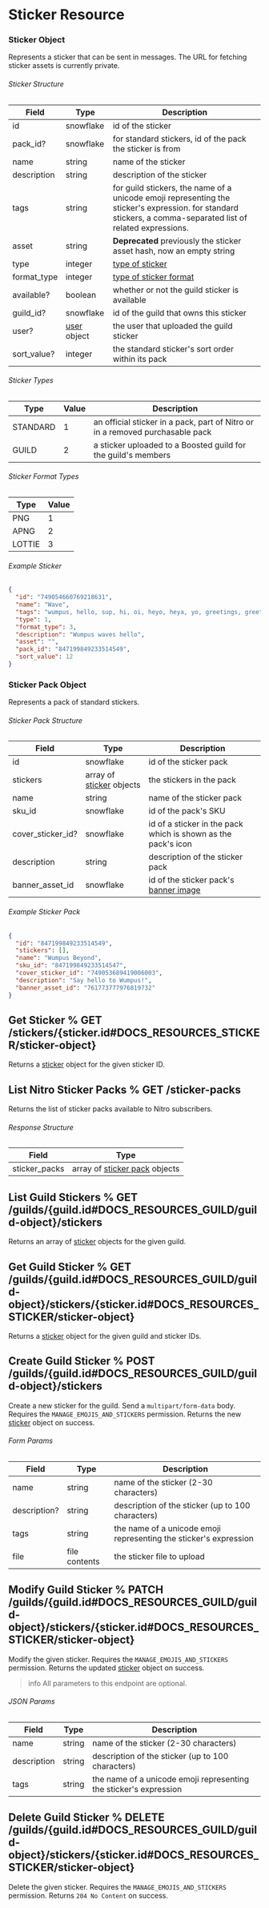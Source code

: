 # Sticker Resource

### Sticker Object

Represents a sticker that can be sent in messages. The URL for fetching sticker assets is currently private.

###### Sticker Structure

| Field       | Type                                            | Description                                                                                                                                                  |
| ----------- | ----------------------------------------------- | ------------------------------------------------------------------------------------------------------------------------------------------------------------ |
| id          | snowflake                                       | id of the sticker                                                                                                                                            |
| pack_id?    | snowflake                                       | for standard stickers, id of the pack the sticker is from                                                                                                    |
| name        | string                                          | name of the sticker                                                                                                                                          |
| description | string                                          | description of the sticker                                                                                                                                   |
| tags        | string                                          | for guild stickers, the name of a unicode emoji representing the sticker's expression. for standard stickers, a comma-separated list of related expressions. |
| asset       | string                                          | **Deprecated** previously the sticker asset hash, now an empty string                                                                                        |
| type        | integer                                         | [type of sticker](#DOCS_RESOURCES_STICKER/sticker-object-sticker-types)                                                                                      |
| format_type | integer                                         | [type of sticker format](#DOCS_RESOURCES_STICKER/sticker-object-sticker-format-types)                                                                        |
| available?  | boolean                                         | whether or not the guild sticker is available                                                                                                                |
| guild_id?   | snowflake                                       | id of the guild that owns this sticker                                                                                                                       |
| user?       | [user](#DOCS_RESOURCES_USER/user-object) object | the user that uploaded the guild sticker                                                                                                                     |
| sort_value? | integer                                         | the standard sticker's sort order within its pack                                                                                                            |

###### Sticker Types

| Type     | Value | Description                                                                   |
| -------- | ----- | ----------------------------------------------------------------------------- |
| STANDARD | 1     | an official sticker in a pack, part of Nitro or in a removed purchasable pack |
| GUILD    | 2     | a sticker uploaded to a Boosted guild for the guild's members                 |

###### Sticker Format Types

| Type   | Value |
| ------ | ----- |
| PNG    | 1     |
| APNG   | 2     |
| LOTTIE | 3     |

###### Example Sticker

```json
{
  "id": "749054660769218631",
  "name": "Wave",
  "tags": "wumpus, hello, sup, hi, oi, heyo, heya, yo, greetings, greet, welcome, wave, :wave, :hello, :hi, :hey, hey, \ud83d\udc4b, \ud83d\udc4b\ud83c\udffb, \ud83d\udc4b\ud83c\udffc, \ud83d\udc4b\ud83c\udffd, \ud83d\udc4b\ud83c\udffe, \ud83d\udc4b\ud83c\udfff, goodbye, bye, see ya, later, laterz, cya",
  "type": 1,
  "format_type": 3,
  "description": "Wumpus waves hello",
  "asset": "",
  "pack_id": "847199849233514549",
  "sort_value": 12
}
```

### Sticker Pack Object

Represents a pack of standard stickers.

###### Sticker Pack Structure

| Field             | Type                                                               | Description                                                               |
| ----------------  | ------------------------------------------------------------------ | ------------------------------------------------------------------------- |
| id                | snowflake                                                          | id of the sticker pack                                                    |
| stickers          | array of [sticker](#DOCS_RESOURCES_STICKER/sticker-object) objects | the stickers in the pack                                                  |
| name              | string                                                             | name of the sticker pack                                                  |
| sku_id            | snowflake                                                          | id of the pack's SKU                                                      |
| cover_sticker_id? | snowflake                                                          | id of a sticker in the pack which is shown as the pack's icon             |
| description       | string                                                             | description of the sticker pack                                           |
| banner_asset_id   | snowflake                                                          | id of the sticker pack's [banner image](#DOCS_REFERENCE/image-formatting) |

###### Example Sticker Pack

```json
{
  "id": "847199849233514549",
  "stickers": [],
  "name": "Wumpus Beyond",
  "sku_id": "847199849233514547",
  "cover_sticker_id": "749053689419006003",
  "description": "Say hello to Wumpus!",
  "banner_asset_id": "761773777976819732"
}
```

## Get Sticker % GET /stickers/{sticker.id#DOCS_RESOURCES_STICKER/sticker-object}

Returns a [sticker](#DOCS_RESOURCES_STICKER/sticker-object) object for the given sticker ID.

## List Nitro Sticker Packs % GET /sticker-packs

Returns the list of sticker packs available to Nitro subscribers.

###### Response Structure

| Field         | Type                                                                         |
| ------------- | ---------------------------------------------------------------------------- |
| sticker_packs | array of [sticker pack](#DOCS_RESOURCES_STICKER/sticker-pack-object) objects |

## List Guild Stickers % GET /guilds/{guild.id#DOCS_RESOURCES_GUILD/guild-object}/stickers

Returns an array of [sticker](#DOCS_RESOURCES_STICKER/sticker-object) objects for the given guild.

## Get Guild Sticker % GET /guilds/{guild.id#DOCS_RESOURCES_GUILD/guild-object}/stickers/{sticker.id#DOCS_RESOURCES_STICKER/sticker-object}

Returns a [sticker](#DOCS_RESOURCES_STICKER/sticker-object) object for the given guild and sticker IDs.

## Create Guild Sticker % POST /guilds/{guild.id#DOCS_RESOURCES_GUILD/guild-object}/stickers

Create a new sticker for the guild. Send a `multipart/form-data` body. Requires the `MANAGE_EMOJIS_AND_STICKERS` permission. Returns the new [sticker](#DOCS_RESOURCES_STICKER/sticker-object) object on success.

###### Form Params

| Field        | Type          | Description                                                       |
| ------------ | ------------- | ----------------------------------------------------------------- |
| name         | string        | name of the sticker (2-30 characters)                             |
| description? | string        | description of the sticker (up to 100 characters)                 |
| tags         | string        | the name of a unicode emoji representing the sticker's expression |
| file         | file contents | the sticker file to upload                                        |

## Modify Guild Sticker % PATCH /guilds/{guild.id#DOCS_RESOURCES_GUILD/guild-object}/stickers/{sticker.id#DOCS_RESOURCES_STICKER/sticker-object}

Modify the given sticker. Requires the `MANAGE_EMOJIS_AND_STICKERS` permission. Returns the updated [sticker](#DOCS_RESOURCES_STICKER/sticker-object) object on success.

> info
> All parameters to this endpoint are optional.

###### JSON Params

| Field       | Type   | Description                                                       |
| ----------- | ------ | ----------------------------------------------------------------- |
| name        | string | name of the sticker (2-30 characters)                             |
| description | string | description of the sticker (up to 100 characters)                 |
| tags        | string | the name of a unicode emoji representing the sticker's expression |

## Delete Guild Sticker % DELETE /guilds/{guild.id#DOCS_RESOURCES_GUILD/guild-object}/stickers/{sticker.id#DOCS_RESOURCES_STICKER/sticker-object}

Delete the given sticker. Requires the `MANAGE_EMOJIS_AND_STICKERS` permission. Returns `204 No Content` on success.
